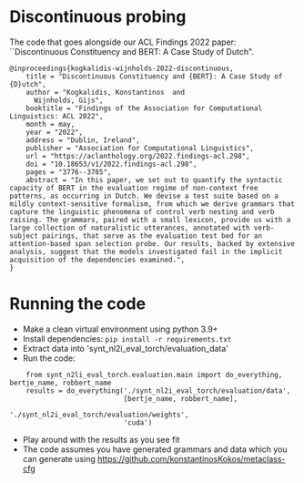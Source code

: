 # Discontinuous probing

The code that goes alongside our ACL Findings 2022 paper:
    ``Discontinuous Constituency and BERT: A Case Study of Dutch".
    
    
```
@inproceedings{kogkalidis-wijnholds-2022-discontinuous,
    title = "Discontinuous Constituency and {BERT}: A Case Study of {D}utch",
    author = "Kogkalidis, Konstantinos  and
      Wijnholds, Gijs",
    booktitle = "Findings of the Association for Computational Linguistics: ACL 2022",
    month = may,
    year = "2022",
    address = "Dublin, Ireland",
    publisher = "Association for Computational Linguistics",
    url = "https://aclanthology.org/2022.findings-acl.298",
    doi = "10.18653/v1/2022.findings-acl.298",
    pages = "3776--3785",
    abstract = "In this paper, we set out to quantify the syntactic capacity of BERT in the evaluation regime of non-context free patterns, as occurring in Dutch. We devise a test suite based on a mildly context-sensitive formalism, from which we derive grammars that capture the linguistic phenomena of control verb nesting and verb raising. The grammars, paired with a small lexicon, provide us with a large collection of naturalistic utterances, annotated with verb-subject pairings, that serve as the evaluation test bed for an attention-based span selection probe. Our results, backed by extensive analysis, suggest that the models investigated fail in the implicit acquisition of the dependencies examined.",
}

```
    
   
# Running the code
* Make a clean virtual environment using python 3.9+
* Install dependencies: `pip install -r requirements.txt`
* Extract data into 'synt_nl2i_eval_torch/evaluation_data'
* Run the code:
```
    from synt_n2li_eval_torch.evaluation.main import do_everything, bertje_name, robbert_name
    results = do_everything('./synt_nl2i_eval_torch/evaluation/data',
                            [bertje_name, robbert_name],
                            './synt_nl2i_eval_torch/evaluation/weights',
                            'cuda')
```
* Play around with the results as you see fit
* The code assumes you have generated grammars and data which you can generate using https://github.com/konstantinosKokos/metaclass-cfg
